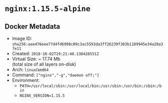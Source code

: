# `nginx:1.15.5-alpine`

## Docker Metadata

- Image ID: `sha256:aae476eee77d4fd6998c09c3ac5593da3ff26239f383b1189945e34a28a37e11`
- Created: `2018-10-02T19:21:40.138428551Z`
- Virtual Size: ~ 17.74 Mb  
  (total size of all layers on-disk)
- Arch: `linux`/`amd64`
- Command: `["nginx","-g","daemon off;"]`
- Environment:
  - `PATH=/usr/local/sbin:/usr/local/bin:/usr/sbin:/usr/bin:/sbin:/bin`
  - `NGINX_VERSION=1.15.5`
